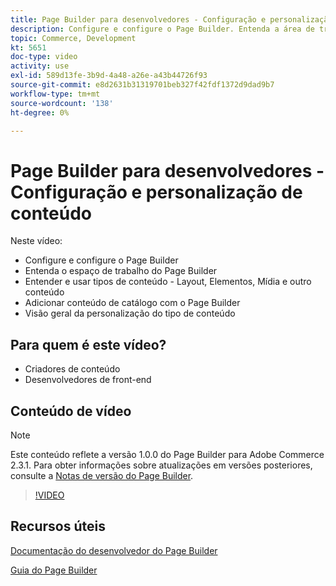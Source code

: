 ```yaml
---
title: Page Builder para desenvolvedores - Configuração e personalização de conteúdo
description: Configure e configure o Page Builder​. Entenda a área de trabalho do Page Builder​. Entender e usar tipos de conteúdo - Layout, Elementos, Mídia e outros conteúdos​. Adicionar conteúdo do catálogo com o Page Builder.
topic: Commerce, Development
kt: 5651
doc-type: video
activity: use
exl-id: 589d13fe-3b9d-4a48-a26e-a43b44726f93
source-git-commit: e8d2631b31319701beb327f42fdf1372d9dad9b7
workflow-type: tm+mt
source-wordcount: '138'
ht-degree: 0%

---
```


# Page Builder para desenvolvedores - Configuração e personalização de conteúdo

Neste vídeo:

- Configure e configure o Page Builder&#x200B;
- Entenda o espaço de trabalho do Page Builder&#x200B;
- Entender e usar tipos de conteúdo - Layout, Elementos, Mídia e outro conteúdo&#x200B;
- Adicionar conteúdo de catálogo com o Page Builder
- Visão geral da personalização do tipo de conteúdo

## Para quem é este vídeo?

- Criadores de conteúdo
- Desenvolvedores de front-end

## Conteúdo de vídeo

>[!NOTE]
>
>Este conteúdo reflete a versão 1.0.0 do Page Builder para Adobe Commerce 2.3.1. Para obter informações sobre atualizações em versões posteriores, consulte a [Notas de versão do Page Builder](https://experienceleague.adobe.com/docs/commerce-admin/page-builder/release-notes.html).

>[!VIDEO](https://video.tv.adobe.com/v/35710?quality=12&learn=on)

## Recursos úteis

[Documentação do desenvolvedor do Page Builder](https://developer.adobe.com/commerce/frontend-core/page-builder/)

[Guia do Page Builder](https://experienceleague.adobe.com/docs/commerce-admin/page-builder/introduction.html)

